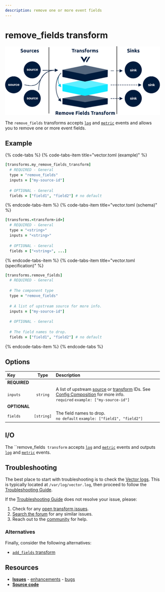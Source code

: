 ```yaml
---
description: remove one or more event fields
---
```


<!---
!!!WARNING!!!!

This file is autogenerated! Please do not manually edit this file.
Instead, please modify the contents of `dist/config/schema.toml`.
-->


# remove_fields transform

![](../../../.gitbook/assets/remove_fields-transform.svg)


The `remove_fields` transforms accepts [`log`][log_event] and [`metric`][metric_event] events and allows you to remove one or more event fields.

## Example

{% code-tabs %}
{% code-tabs-item title="vector.toml (example)" %}
```coffeescript
[transforms.my_remove_fields_transform]
  # REQUIRED - General
  type = "remove_fields"
  inputs = ["my-source-id"]

  # OPTIONAL - General
  fields = ["field1", "field2"] # no default
```
{% endcode-tabs-item %}
{% code-tabs-item title="vector.toml (schema)" %}
```coffeescript
[transforms.<transform-id>]
  # REQUIRED - General
  type = "<string>"
  inputs = "<string>"

  # OPTIONAL - General
  fields = ["<string>", ...]
```
{% endcode-tabs-item %}
{% code-tabs-item title="vector.toml (specification)" %}
```coffeescript
[transforms.remove_fields]
  # REQUIRED - General

  # The component type
  type = "remove_fields"

  # A list of upstream source for more info.
  inputs = ["my-source-id"]

  # OPTIONAL - General

  # The field names to drop.
  fields = ["field1", "field2"] # no default
```
{% endcode-tabs-item %}
{% endcode-tabs %}

## Options

| Key  | Type  | Description |
| :--- | :---: | :---------- |
| **REQUIRED** | | |
| `inputs` | `string` | A list of upstream [source][sources] or [transform][transforms] IDs. See [Config Composition][config_composition] for more info.<br />`required` `example: ["my-source-id"]` |
| **OPTIONAL** | | |
| `fields` | `[string]` | The field names to drop.<br />`no default` `example: ["field1", "field2"]` |

## I/O

The ``remove_fields` transform` accepts [`log`][log_event] and [`metric`][metric_event] events and outputs [`log`][log_event] and [`metric`][metric_event] events.





## Troubleshooting

The best place to start with troubleshooting is to check the
[Vector logs][monitoring_logs]. This is typically located at
`/var/log/vector.log`, then proceed to follow the
[Troubleshooting Guide][troubleshooting].

If the [Troubleshooting Guide][troubleshooting] does not resolve your
issue, please:

1. Check for any [open transform issues](https://github.com/timberio/vector/issues?q=is%3Aopen+is%3Aissue+label%3A%22Transform%3A+remove_fields%22).
2. [Search the forum][search_forum] for any similar issues.
2. Reach out to the [community][community] for help.

### Alternatives

Finally, consider the following alternatives:

* [`add_fields` transform][add_fields_transform]

## Resources

* [**Issues**](https://github.com/timberio/vector/issues?q=is%3Aopen+is%3Aissue+label%3A%22Transform%3A+remove_fields%22) - [enhancements](https://github.com/timberio/vector/issues?q=is%3Aopen+is%3Aissue+label%3A%22Transform%3A+remove_fields%22+label%3A%22Type%3A+Enhancement%22) - [bugs](https://github.com/timberio/vector/issues?q=is%3Aopen+is%3Aissue+label%3A%22Transform%3A+remove_fields%22+label%3A%22Type%3A+Bug%22)
* [**Source code**](https://github.com/timberio/vector/tree/master/src/transform/remove_fields.rs)


[log_event]: "../../../about/data-model.md#log"
[metric_event]: "../../../about/data-model.md#metric"
[sources]: "../../../usage/configuration/sources"
[transforms]: "../../../usage/configuration/transforms"
[config_composition]: "../../../usage/configuration/README.md#composition"
[monitoring_logs]: "../../../administration/moonitoring.md#logs"
[troubleshooting]: "../../../usages/guides/troubleshooting.md"
[search_forum]: "https://forum.vectorproject.io/search?expanded=true"
[community]: "https://vectorproject.io/community"
[add_fields_transform]: "../../../usage/configuration/transform/add_fields.md"


